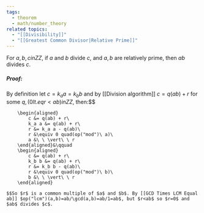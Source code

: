 ```yaml
---
tags:
  - theorem
  - math/number_theory
related topics:
  - "[[Divisibility]]"
  - "[[Greatest Common Divisor|Relative Prime]]"
---
```

For $a,b,c in ZZ$, if $a$ and $b$ divide $c$, and $a,b$ are relatively prime, then $ab$ divides $c$.
##### Proof:
By definition let $c=k_a a= k_b b$ and by [[Division algorithm]] $c = q(ab) + r$ for some $q,(0 lt.eq r < ab) in ZZ$, then:$$
	
		\begin{aligned}
			c &= q(ab) + r\
			k_a a &= q(ab) + r\
			r &= k_a a - q(ab)\
			r &\equiv 0 quad(op("mod")\ a)\
			a &\ \ \vert\ \ r
		\end{aligned}&\qquad
		\begin{aligned}
			c &= q(ab) + r\
			k_b b &= q(ab) + r\
			r &= k_b b - q(ab)\
			r &\equiv 0 quad(op("mod")\ b)\
			b &\ \ \vert\ \ r
		\end{aligned}
	
	$$So $r$ is a common multiple of $a$ and $b$. By [[GCD Times LCM Equal ab]] $op("lcm")(a,b)=ab/\gcd(a,b)=ab/1=ab$, but $r<ab$ so $r=0$ and $ab$ divides $c$.
